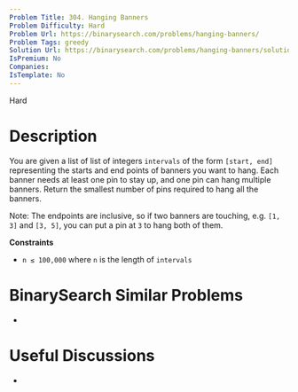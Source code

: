 ```yaml
---
Problem Title: 304. Hanging Banners
Problem Difficulty: Hard
Problem Url: https://binarysearch.com/problems/hanging-banners/
Problem Tags: greedy
Solution Url: https://binarysearch.com/problems/hanging-banners/solutions/
IsPremium: No
Companies: 
IsTemplate: No
---
```


<span style="color: ;">Hard</span>

# Description


You are given a list of list of integers `intervals` of the form `[start, end]` representing the starts and end points of banners you want to hang. Each banner needs at least one pin to stay up, and one pin can hang multiple banners. Return the smallest number of pins required to hang all the banners.

Note: The endpoints are inclusive, so if two banners are touching, e.g. `[1, 3]` and `[3, 5]`, you can put a pin at `3` to hang both of them.

**Constraints**

- `n ≤ 100,000` where `n` is the length of `intervals`

# BinarySearch Similar Problems

- []()

# Useful Discussions

- []()
